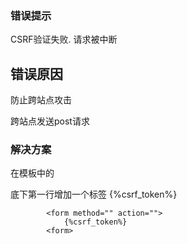 ### 错误提示 ###

CSRF验证失败. 请求被中断

## 错误原因 ###

防止跨站点攻击

跨站点发送post请求

### 解决方案 ###

在模板中的 <form> 底下第一行增加一个标签
			{%csrf_token%}

			<form method="" action="">
				{%csrf_token%}
			<form>
